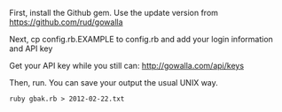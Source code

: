 First, install the Github gem. Use the update version from https://github.com/rud/gowalla

Next, cp config.rb.EXAMPLE to config.rb and add your login information and API key

Get your API key while you still can: http://gowalla.com/api/keys

Then, run. You can save your output the usual UNIX way.

    ruby gbak.rb > 2012-02-22.txt
